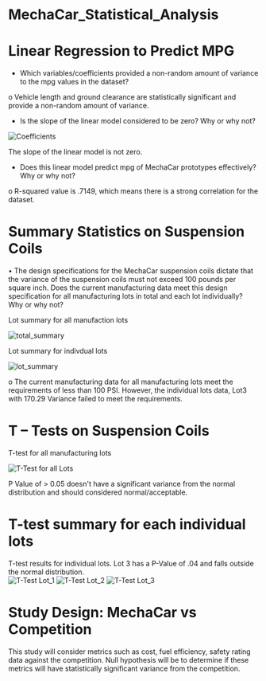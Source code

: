 # MechaCar_Statistical_Analysis

# Linear Regression to Predict MPG

*	Which variables/coefficients provided a non-random amount of variance to the mpg values in the dataset?

o Vehicle length and ground clearance are statistically significant and provide a non-random amount of variance. 
  
  
  
*	Is the slope of the linear model considered to be zero? Why or why not?

![Coefficients](https://user-images.githubusercontent.com/102333060/178116002-2f041115-852d-4442-8bd2-695df8b57f81.png)

The slope of the linear model is not zero. 



* Does this linear model predict mpg of MechaCar prototypes effectively? Why or why not?

o R-squared value is .7149, which means there is a strong correlation for the dataset. 


# Summary Statistics on Suspension Coils

•	The design specifications for the MechaCar suspension coils dictate that the variance of the suspension coils must not exceed 100 pounds per square inch. Does the current manufacturing data meet this design specification for all manufacturing lots in total and each lot individually? Why or why not?

Lot summary for all manufaction lots


![total_summary](https://user-images.githubusercontent.com/102333060/178116068-a0bea771-6862-417a-95d4-4f0fdaccf352.png)

Lot summary for indivdual lots


![lot_summary](https://user-images.githubusercontent.com/102333060/178116097-e36d7070-f7aa-446f-9311-4a35a71556be.png)

o	The current manufacturing data for all manufacturing lots meet the requirements of less than 100 PSI. However, the individual lots data, Lot3 with 170.29 Variance failed to meet the requirements. 

# T – Tests on Suspension Coils
  
T-test for all manufacturing lots

![T-Test for all Lots](https://user-images.githubusercontent.com/102333060/178116218-c5db9c97-3a76-4b8d-8732-2c5a25fe3df1.png)

P Value of > 0.05 doesn't have a significant variance from the normal distribution and should considered normal/acceptable.

# T-test summary for each individual lots

T-test results for individual lots. Lot 3 has a P-Value of .04 and falls outside the normal distribution.  
![T-Test Lot_1](https://user-images.githubusercontent.com/102333060/178116420-e6124771-52d9-46ab-a94e-c03a14ec6982.png)
![T-Test Lot_2](https://user-images.githubusercontent.com/102333060/178116425-eb45741a-83e1-4938-ba00-5be4f7cfa0d0.png)
![T-Test Lot_3](https://user-images.githubusercontent.com/102333060/178116428-7d962ea6-e094-4fa5-96f6-950eebf73b23.png)


# Study Design: MechaCar vs Competition

This study will consider metrics such as cost, fuel efficiency, safety rating data against the competition. Null hypothesis will be to determine if these metrics will have statistically significant variance from the competition. 

